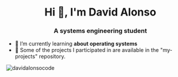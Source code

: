 <h1 align="center">Hi 👋, I'm David Alonso</h1>
<h3 align="center">A systems engineering student</h3>

- 🌱 I’m currently learning **about operating systems**
- 🙌 Some of the projects I participated in are available in the "my-projects" repository.

<p><img src= "https://github-readme-stats.vercel.app/api/top-langs?username=davidalonsocode&show_icons=true&locale=en&layout=compact" alt="davidalonsocode" /></p>
